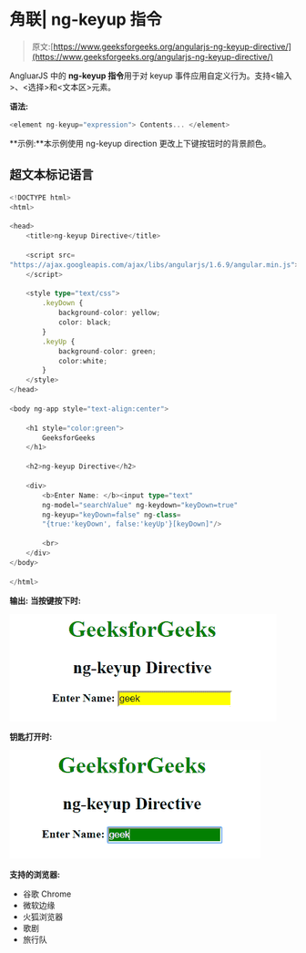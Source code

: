 # 角联| ng-keyup 指令

> 原文:[https://www.geeksforgeeks.org/angularjs-ng-keyup-directive/](https://www.geeksforgeeks.org/angularjs-ng-keyup-directive/)

AngluarJS 中的 **ng-keyup 指令**用于对 keyup 事件应用自定义行为。支持<输入>、<选择>和<文本区>元素。

**语法:**

```ts
<element ng-keyup="expression"> Contents... </element>
```

**示例:**本示例使用 ng-keyup direction 更改上下键按钮时的背景颜色。

## 超文本标记语言

```ts
<!DOCTYPE html>
<html>

<head>
    <title>ng-keyup Directive</title>

    <script src=
"https://ajax.googleapis.com/ajax/libs/angularjs/1.6.9/angular.min.js">
    </script>

    <style type="text/css">
        .keyDown {
            background-color: yellow;
            color: black;
        }
        .keyUp {
            background-color: green;
            color:white;
        }
    </style>
</head>

<body ng-app style="text-align:center">

    <h1 style="color:green">
        GeeksforGeeks
    </h1>

    <h2>ng-keyup Directive</h2>

    <div>
        <b>Enter Name: </b><input type="text"
        ng-model="searchValue" ng-keydown="keyDown=true"
        ng-keyup="keyDown=false" ng-class=
        "{true:'keyDown', false:'keyUp'}[keyDown]"/>

        <br>
    </div>
</body>

</html>
```

**输出:**
**当按键按下时:**

![ngkeyup](img/778b347a12261ceca747ec0395825847.png)

**钥匙打开时:**

![ngkeyup](img/b2d9184c7fc43c17a2b9941fa10ba801.png)

**支持的浏览器:**

*   谷歌 Chrome
*   微软边缘
*   火狐浏览器
*   歌剧
*   旅行队